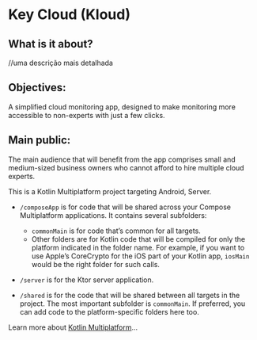 # Key Cloud (Kloud)

## What is it about?

//uma descrição mais detalhada

## Objectives:

A simplified cloud monitoring app, designed to make monitoring more accessible to non-experts with just a few clicks.

## Main public:

The main audience that will benefit from the app comprises small and medium-sized business owners who cannot afford to hire multiple cloud experts.


This is a Kotlin Multiplatform project targeting Android, Server.

* `/composeApp` is for code that will be shared across your Compose Multiplatform applications.
  It contains several subfolders:
  - `commonMain` is for code that’s common for all targets.
  - Other folders are for Kotlin code that will be compiled for only the platform indicated in the folder name.
    For example, if you want to use Apple’s CoreCrypto for the iOS part of your Kotlin app,
    `iosMain` would be the right folder for such calls.

* `/server` is for the Ktor server application.

* `/shared` is for the code that will be shared between all targets in the project.
  The most important subfolder is `commonMain`. If preferred, you can add code to the platform-specific folders here too.


Learn more about [Kotlin Multiplatform](https://www.jetbrains.com/help/kotlin-multiplatform-dev/get-started.html)…